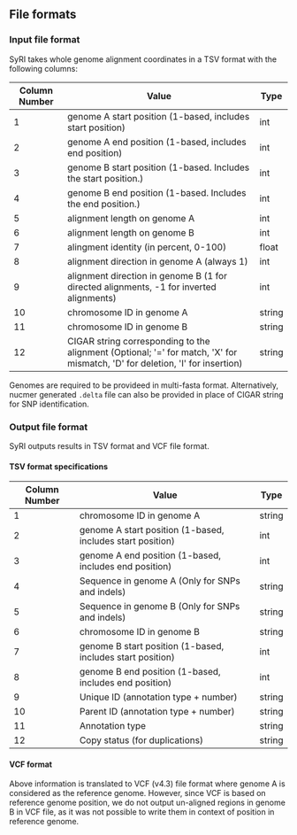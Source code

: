 ## File formats
### Input file format
SyRI takes whole genome alignment coordinates in a TSV format with the following columns:

|Column Number | Value   | Type |
| ------------ | ---------- | ----------- |
|1       | genome A start position (1-based, includes start position) | int        |
|2       | genome A end position (1-based, includes end position) | int |
|3       | genome B start position (1-based. Includes the start position.) | int |
|4       | genome B end position (1-based. Includes the end position.)   |  int |
|5       | alignment length on genome A  | int |
|6       | alignment length on genome B    |    int |
|7       | alingment identity (in percent, 0-100)  | float |
|8       | alignment direction in genome A  (always 1)  | int |
|9       | alignment direction in genome B (1 for directed alignments, -1 for inverted alignments)       | int |
|10      | chromosome ID in genome A     |         string |
|11      | chromosome ID in genome B         |         string |
|12      | CIGAR string corresponding to the alignment (Optional; '=' for match, 'X' for mismatch, 'D' for deletion, 'I' for insertion)    |         string |


Genomes are required to be provideed in multi-fasta format. Alternatively, nucmer generated `.delta` file can also be provided in place of CIGAR string for SNP identification.

### Output file format
SyRI outputs results in TSV format and VCF file format.

#### TSV format specifications
Column Number | Value   | Type |
| ------------ | ---------- | ----------- |
|1       | chromosome ID in genome A     |         string |
|2       | genome A start position (1-based, includes start position) | int |
|3       | genome A end position (1-based, includes end position) | int |
|4       | Sequence in genome A (Only for SNPs and indels) | string |
|5       | Sequence in genome B (Only for SNPs and indels) | string |
|6       | chromosome ID in genome B     |         string |
|7       | genome B start position (1-based, includes start position) | int |
|8       | genome B end position (1-based, includes end position) | int |
|9       | Unique ID  (annotation type + number)  | string |
|10      | Parent ID  (annotation type + number)  | string |
|11      | Annotation type  | string |
|12      | Copy status (for duplications)| string |


#### VCF format
Above information is translated to VCF (v4.3) file format where genome A is considered as the reference genome. However, since VCF is based on reference genome position, we do not output un-aligned regions in genome B in VCF file, as it was not possible to write them in context of position in reference genome.


<!--
```
#	Chr1	8241	610363	-	Chr1	1	601274              
8241	550541	1	542302  
549844	587482	541241	578850  
588093	610363	578947	601274  
#	Chr1	610355	1160239	-	Chr1	602856	1153904  
610355	670785	602856	663228  
671022	768174	663228	760407  
768166	821005	761285	814172  
```
Here, the lines starting with '#' correspond to alignment block, and lines below it (till the beginning of next annotated block) are the alignments in this block. For blocks, the columns are:

- RefChr
- RefStart
- RefEnd
- "-"
- QryChr
- QryStart
- QryEnd

For alignments, the columns are:

- RefStart
- RefEnd
- QryStart
- QryEnd.

### SV identification using `getsv`:
This tool uses the output of syri and identifies structure variations between the two genomes, outputs divergent (not aligned) regions, and transform syri's output into a list of alignment.

```bash
#Usage:
getsv [-d /path/to/directory/if/not/current/directory]
```
It generates three output files.

notAligned.txt: Lists all divergenet (not aligned) regions in the two genomes. It is in .tsv format with the columns being:

- Genome identifier. R for reference and Q for query
- Start position
- End position
- Chromosome ID

mumSNPIn.txt: list of alignments that were aligned. Input for getShV. Can directly be used with show-snps (from mummer). In tsv format, each row is an alignment, and columns being:

- Start position in reference
- End position in reference
- Start position in query
- End position in query
- Chromosome ID in reference
- Chromosome ID in query

sv.txt: Structural variations in the two genomes. Reports, CNVs (CNV), highly different regions (HDR), indels (InDel), tandem repeat (CNV+Tandem), CNV with an indel between the two repeat sites, and Indel which are accompanied by a SNP. TSV format where each row is a sv, with columns being:

- Variation type
- Start position in reference
- End position in reference
- Start position in query
- End position in query
- Chromosome ID in reference
- Chromosome ID in query
- Secondary variation. Format-> type:genome containing the variation:position

```bash
# sample output
InDel+SNP   3900260 3901020 3909459 3909459 Chr1    Chr1    SNP:Q:3909459-3909459

## The region Ref-Chr1:3900260-3901020 should be at Qry-Chr1:3909459-3909459 but is deleted in the query genome. However, there is also SNP at Qry-Chr1:3909459.
```

### Short variation identification using `getshv`:
SyRI allows identification of short variations (SNPs and indels) along with information of their actual biological confirmation within the compared genomes. Annotated alignment are compared and processed to find ShVs. Alignment file generated by getsv, and the alignment delta file are parsed to show-snps (from mummer). Its output is then further processed to classify ShVs to incorporate confirmation information.

To use `getshv`:
```bash
getshv alignment_file delta_file [options]
```

Output files:

- snps.txt: show-snps output
- snps_no_indels.txt: show-snps output without indels
- snps_no_indels_buff0.txt: -b filtered snps
- snps_no_indels_buff0_syn: -b filtered snps in syntenic regions
- snps_no_indels_buff0_inv: -b filtered snps in inverted regions
- snps_no_indels_buff0_TL: -b filtered snps in translocated regions
- snps_no_indels_buff0_invTL: -b filtered snps in inverted translocated regions
- snps_no_indels_buff0_dup: -b filtered snps in duplicated regions
- snps_no_indels_buff0_invDup: -b filtered snps in inverted duplicated regions
- snps_no_indels_buff0_ctx: -b filtered snps in cross-chromosomal exchange
- snps_no_indels_buff0_strict_syn: -b filtered which are syntenic regions which are not overlapping with duplications

similarly, indels are divided into files corresponding to different regions (indels_syn, indels_inv, indels_TL, indels_invTL, indels_dup, indels_invDup, indels_ctx)

Outfile file format is same as that from show-snps with parameters -H, -l, -r, -T.
-->
